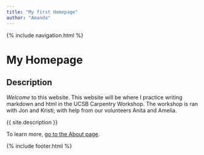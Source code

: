 ```yaml
---
title: "My first Homepage"
author: "Amanda"
---
```


{% include navigation.html %}

# My Homepage

## Description

*Welcome* to this website. This website will be where I practice writing markdown and html in the UCSB Carpentry Workshop. The workshop is ran with Jon and Kristi; with help from our volunteers Anita and Amelia.

{{ site.description }}

To learn more, [go to the About page](about.md).

{% include footer.html %}
